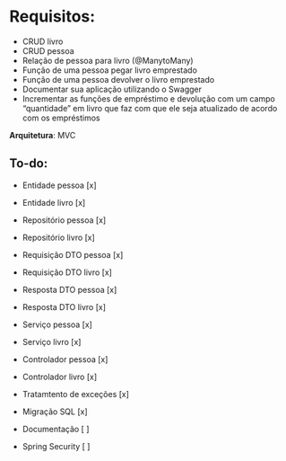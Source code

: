# Requisitos:

- CRUD livro
- CRUD pessoa
- Relação de pessoa para livro (@ManytoMany)
- Função de uma pessoa pegar livro emprestado
- Função de uma pessoa devolver o livro emprestado
- Documentar sua aplicação utilizando o Swagger
- Incrementar as funções de empréstimo e devolução com um campo “quantidade” em livro que faz com que ele seja atualizado de acordo com os empréstimos


**Arquitetura**: MVC

## To-do:

- Entidade pessoa [x]
- Entidade livro [x]

- Repositório pessoa [x]
- Repositório livro [x]

- Requisição DTO pessoa [x]
- Requisição DTO livro [x]

- Resposta DTO pessoa [x]
- Resposta DTO livro [x]

- Serviço pessoa [x]
- Serviço livro [x]

- Controlador pessoa [x]
- Controlador livro [x]

- Tratamtento de exceções [x]

- Migração SQL [x]

- Documentação [ ]

- Spring Security [ ]

